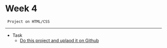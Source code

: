 # Week 4
     Project on HTML/CSS

---
- Task
    - [Do this project and uplaod it on Github](https://www.youtube.com/playlist?list=PLDoPjvoNmBAzHSjcR-HnW9tnxyuye8KbF) 
